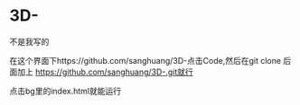 # 3D-
不是我写的

在这个界面下https://github.com/sanghuang/3D-点击Code,然后在git clone 后面加上
    https://github.com/sanghuang/3D-.git就行
   
点击bg里的index.html就能运行

